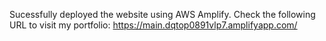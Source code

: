 Sucessfully deployed the website using AWS Amplify. Check the following URL to visit my portfolio: https://main.dqtop0891vlp7.amplifyapp.com/
